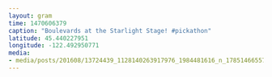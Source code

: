 ```yaml
---
layout: gram
time: 1470606379
caption: "Boulevards at the Starlight Stage! #pickathon"
latitude: 45.440227951
longitude: -122.492950771
media:
- media/posts/201608/13724439_1128140263917976_1984481616_n_17851466557079685.jpg
---
```

